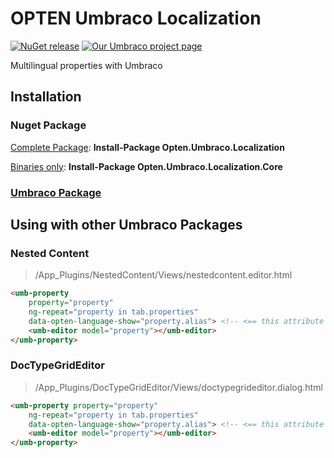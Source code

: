 # OPTEN Umbraco Localization

[![NuGet release](https://img.shields.io/nuget/v/Opten.Umbraco.Localization.svg)](https://www.nuget.org/packages/Opten.Umbraco.Localization/)
[![Our Umbraco project page](https://img.shields.io/badge/our-umbraco-orange.svg)](https://our.umbraco.org/projects/backoffice-extensions/op10-localization-multilingual-properties/)

Multilingual properties with Umbraco

## Installation

### Nuget Package

[Complete Package](https://www.nuget.org/packages/Opten.Umbraco.Localization/): **Install-Package Opten.Umbraco.Localization**

[Binaries only](https://www.nuget.org/packages/Opten.Umbraco.Localization.Core/): **Install-Package Opten.Umbraco.Localization.Core**

### [Umbraco Package](https://our.umbraco.org/projects/backoffice-extensions/op10-localization-multilingual-properties/)

## Using with other Umbraco Packages

### Nested Content
> /App_Plugins/NestedContent/Views/nestedcontent.editor.html

``` HTML
<umb-property 
    property="property"
    ng-repeat="property in tab.properties"
    data-opten-language-show="property.alias"> <!-- <== this attribute here -->
    <umb-editor model="property"></umb-editor>
</umb-property>
```

### DocTypeGridEditor
> /App_Plugins/DocTypeGridEditor/Views/doctypegrideditor.dialog.html

``` HTML
<umb-property property="property"
    ng-repeat="property in tab.properties"
    data-opten-language-show="property.alias"> <!-- <== this attribute here -->
    <umb-editor model="property"></umb-editor> 
</umb-property>
```